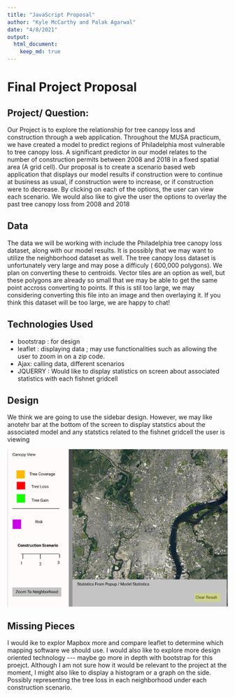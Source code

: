 ```yaml
---
title: "JavaScript Proposal"
author: "Kyle McCarthy and Palak Agarwal"
date: "4/8/2021"
output:
  html_document:
    keep_md: true
---
```


# Final Project Proposal

## Project/ Question:

Our Project is to explore the relationship for tree canopy loss and construction through a web application. Throughout the MUSA practicum, we have created a model to predict regions of Philadelphia most vulnerable to tree canopy loss. A significant predictor in our model relates to the number of construction permits between 2008 and 2018 in a fixed spatial area (A grid cell). Our proposal is to create a scenario based web application that displays our model results if construction were to continue at business as usual, if construction were to increase, or if construction were to decrease. By clicking on each of the options, the user can view each scenario. We would also like to give the user the options to overlay the past tree canopy loss from 2008 and 2018

## Data 

The data we will be working with include the Philadelphia tree canopy loss dataset, along with our model results. It is possibly that we may want to utilize the neighborhood dataset as well. The tree canopy loss dataset is unfortunately very large and may pose a difficuly ( 600,000 polygons). We plan on converting these to centroids. Vector tiles are an option as well, but these polygons are already so small that we may be able to get the same point accross converting to points. If this is stil too large, we may considering converting this file into an image and then overlaying it. If you think this dataset will be too large, we are happy to chat!

## Technologies Used

- bootstrap : for design 
- leaflet : displaying data ; may use functionalities such as allowing the user to zoom in on a zip code. 
- Ajax: calling data, different scenarios 
- JQUERRY : Would like to display statistics on screen about associated statistics with each fishnet gridcell

## Design 

We think we are going to use the sidebar design. However, we may like anotehr bar at the bottom of the screen to display statstics about the associated model and any statstics related to the fishnet gridcell the user is viewing 

![Wireframe](wireframe.PNG)

## Missing Pieces 

I would ike to explor Mapbox more and compare leaflet to determine which mapping software we should use. I would also like to explore more design oriented technology --- maybe go more in depth with bootstrap for this proejct. Although I am not sure how it would be relevant to the project at the moment, I might also like to display a histogram or a graph on the side. Possibly representing the tree loss in each neighborhood under each construction scenario. 
